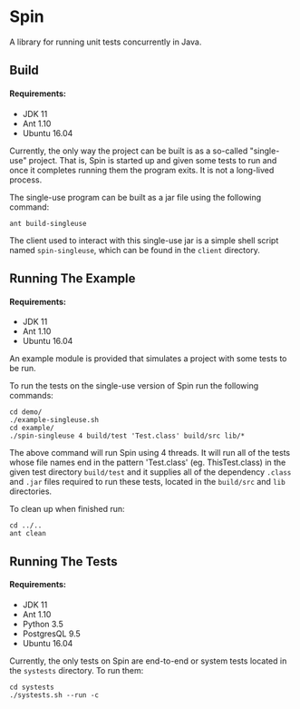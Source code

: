 # Spin

A library for running unit tests concurrently in Java.

## Build

#### Requirements:
- JDK 11
- Ant 1.10
- Ubuntu 16.04

Currently, the only way the project can be built is as a so-called "single-use" project. That is, Spin is started up and given some tests to run and once it completes running them the program exits. It is not a long-lived process.

The single-use program can be built as a jar file using the following command:
 
```shell script
ant build-singleuse
```

The client used to interact with this single-use jar is a simple shell script named `spin-singleuse`, which can be found in the `client` directory.

## Running The Example

#### Requirements:
- JDK 11
- Ant 1.10
- Ubuntu 16.04

An example module is provided that simulates a project with some tests to be run.

To run the tests on the single-use version of Spin run the following commands:

```shell script
cd demo/
./example-singleuse.sh
cd example/
./spin-singleuse 4 build/test 'Test.class' build/src lib/*
```

The above command will run Spin using 4 threads. It will run all of the tests whose file names end in the pattern 'Test.class' (eg. ThisTest.class) in the given test directory `build/test` and it supplies all of the dependency `.class` and `.jar` files required to run these tests, located in the `build/src` and `lib` directories.

To clean up when finished run:

```shell script
cd ../..
ant clean
```

## Running The Tests

#### Requirements:
- JDK 11
- Ant 1.10
- Python 3.5
- PostgresQL 9.5
- Ubuntu 16.04

Currently, the only tests on Spin are end-to-end or system tests located in the `systests` directory. To run them:

```shell script
cd systests
./systests.sh --run -c
```

